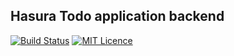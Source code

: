 ## Hasura Todo application backend

[![Build Status](https://travis-ci.com/knrt10/Hasura-Todo-backend.svg?token=jpzxxGzyKiuro5NSsCF5&branch=master)](https://travis-ci.com/knrt10/Hasura-Todo-backend)
[![MIT Licence](https://badges.frapsoft.com/os/mit/mit.png?v=103)](https://opensource.org/licenses/mit-license.php)
